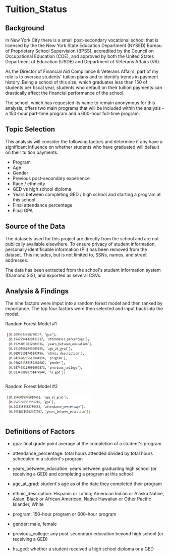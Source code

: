 # Tuition_Status

## Background

In New York City there is a small post-secondary vocational school that is licensed by the the New York State Education Department (NYSED) Bureau of Proprietary School Supervision (BPSS), accredited by the Council on Occupational Education (COE), and approved by both the United States Department of Education (USDE) and Department of Veterans Affairs (VA).

As the Director of Financial Aid Compliance & Veterans Affairs, part of my role is to oversee students' tuition plans and to identify trends in payment history. Being a school of this size, which graduates less than 150 of students per fiscal year, students who default on their tuition payments can drastically affect the financial performance of the school.

The school, which has requested its name to remain anonymous for this analysis, offers two main programs that will be included within the analysis - a 150-hour part-time program and a 600-hour full-time program.

## Topic Selection

This analysis will consider the following factors and determine if any have a significant influence on whether students who have graduated will default on their tuition payments.

- Program
- Age
- Gender
- Previous post-secondary experience
- Race / ethnicity
- GED vs high school diploma
- Years between completing GED / high school and starting a program at this school
- Final attendance percentage
- Final GPA

## Source of the Data

The datasets used for this project are directly from the school and are not publically available elsewhere. To ensure privacy of student information, personally identificable information (PII) has been removed from the dataset. This includes, but is not limited to, SSNs, names, and street addresses.

The data has been extracted from the school's student information system (Diamond SIS), and exported as several CSVs.

## Analysis & Findings

The nine factors were imput into a random forest model and then ranked by importance. The top four factors were then selected and input back into the model.

Random Forest Model #1

<img src="https://github.com/mkirsch2/tuition_status/blob/main/images/model_1_imortance.png" width="275" height="150" />

Random Forest Model #2

<img src="https://github.com/mkirsch2/tuition_status/blob/main/images/model_2_imortance.png" width="275" height="75" />

## Definitions of Factors

- gpa: final grade point average at the completion of a student's program

- attendance_percentage: total hours attended divided by total hours scheduled in a student's program

- years_between_education: years between graduating high school (or receiving a GED) and completing a program at this school

- age_at_grad: student's age as of the date they completed their program

- ethnic_description: Hispanic or Latino; American Indian or Alaska Native, Asian, Black or African American, Native Hawaiian or Other Pacific Islander, White

- program: 150-hour program or 600-hour program

- gender: male, female

- previous_college: any post-secondary education beyond high school (or receiving a GED)

- hs_ged: whether a student received a high school diploma or a GED
